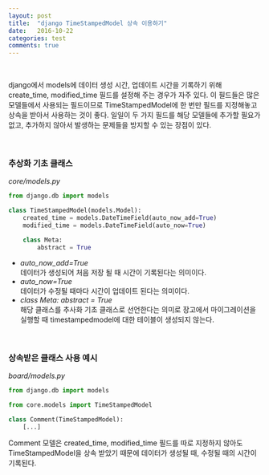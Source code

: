 ```yaml
---
layout: post
title:  "django TimeStampedModel 상속 이용하기"
date:   2016-10-22
categories: test
comments: true
---
```


<br>  

django에서 models에 데이터 생성 시간, 업데이트 시간을 기록하기 위해 create_time, modified_time 필드를 설정해 주는 경우가 자주 있다. 이 필드들은 많은 모델들에서 사용되는 필드이므로 TimeStampedModel에 한 번만 필드를 지정해놓고 상속을 받아서 사용하는 것이 좋다. 일일이 두 가지 필드를 해당 모델들에 추가할 필요가 없고, 추가하지 않아서 발생하는 문제들을 방지할 수 있는 장점이 있다.  

<br>  

### 추상화 기초 클래스  

_core/models.py_  

```python
from django.db import models

class TimeStampedModel(models.Model):
    created_time = models.DateTimeField(auto_now_add=True)
    modified_time = models.DateTimeField(auto_now=True)

    class Meta:
        abstract = True
```   

- _auto_now_add=True_  
데이터가 생성되어 처음 저장 될 때 시간이 기록된다는 의미이다.  
- _auto_now=True_  
데이터가 수정될 때마다 시간이 업데이트 된다는 의미이다.  
- _class Meta:  abstract = True_  
해당 클래스를 추사화 기초 클래스로 선언한다는 의미로 장고에서 마이그레이션을 실행할 때 timestampedmodel에 대한 테이블이 생성되지 않는다.  

<br>  

### 상속받은 클래스 사용 예시   

_board/models.py_   

```python
from django.db import models

from core.models import TimeStampedModel

class Comment(TimeStampedModel):
    [...]
```  

Comment 모델은 created_time, modified_time 필드를 따로 지정하지 않아도 TimeStampedModel을 상속 받았기 때문에 데이터가 생성될 때, 수정될 때의 시간이 기록된다.   
